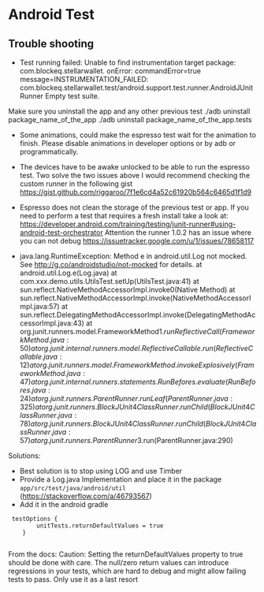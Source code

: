 # Android Test

## Trouble shooting
- Test running failed: Unable to find instrumentation target package: com.blockeq.stellarwallet. onError: commandError=true message=INSTRUMENTATION_FAILED: com.blockeq.stellarwallet.test/android.support.test.runner.AndroidJUnitRunner
Empty test suite.

Make sure you uninstall the app and any other previous test
./adb uninstall package_name_of_the_app
./adb uninstall package_name_of_the_app.tests

- Some animations, could make the espresso test wait for the animation to finish. Please disable animations in developer options or by adb or programmatically.
- The devices have to be awake unlocked to be able to run the espresso test.
Two solve the two issues above I would recommend checking the custom runner in the following gist
https://gist.github.com/riggaroo/7f1e6cd4a52c61920b564c6465d1f1d9

- Espresso does not clean the storage of the previous test or app. If you need to perform a test that requires a fresh install take a look at: 
https://developer.android.com/training/testing/junit-runner#using-android-test-orchestrator
Attention the runner 1.0.2 has an issue where you can not debug
https://issuetracker.google.com/u/1/issues/78658117 

- java.lang.RuntimeException: Method e in android.util.Log not mocked. See http://g.co/androidstudio/not-mocked for details.
      at android.util.Log.e(Log.java)
      at com.xxx.demo.utils.UtilsTest.setUp(UtilsTest.java:41)
      at sun.reflect.NativeMethodAccessorImpl.invoke0(Native Method)
      at sun.reflect.NativeMethodAccessorImpl.invoke(NativeMethodAccessorImpl.java:57)
      at sun.reflect.DelegatingMethodAccessorImpl.invoke(DelegatingMethodAccessorImpl.java:43)
      at org.junit.runners.model.FrameworkMethod$1.runReflectiveCall(FrameworkMethod.java:50)
      at org.junit.internal.runners.model.ReflectiveCallable.run(ReflectiveCallable.java:12)
      at org.junit.runners.model.FrameworkMethod.invokeExplosively(FrameworkMethod.java:47)
      at org.junit.internal.runners.statements.RunBefores.evaluate(RunBefores.java:24)
      at org.junit.runners.ParentRunner.runLeaf(ParentRunner.java:325)
      at org.junit.runners.BlockJUnit4ClassRunner.runChild(BlockJUnit4ClassRunner.java:78)
      at org.junit.runners.BlockJUnit4ClassRunner.runChild(BlockJUnit4ClassRunner.java:57)
      at org.junit.runners.ParentRunner$3.run(ParentRunner.java:290)

Solutions:
- Best solution is to stop using LOG and use Timber  
- Provide a Log.java Implementation and place it in the package `app/src/test/java/android/util`
(https://stackoverflow.com/a/46793567)
- Add it in the android gradle
```
 testOptions {
        unitTests.returnDefaultValues = true
    }
    
```
From the docs: Caution: Setting the returnDefaultValues property to true should be done with care. The null/zero return values can introduce regressions in your tests, which are hard to debug and might allow failing tests to pass. Only use it as a last resort

